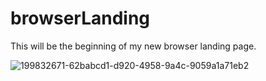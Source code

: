 # browserLanding
This will be the beginning of my new browser landing page. 

![199832671-62babcd1-d920-4958-9a4c-9059a1a71eb2](https://user-images.githubusercontent.com/98365942/199833030-3d60bc05-3979-4640-acc9-b152311942e7.png)
